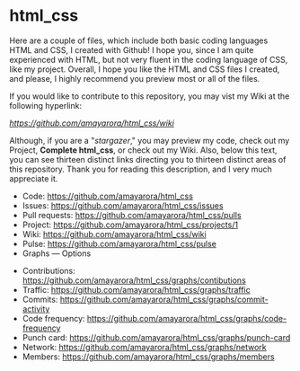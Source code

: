 # html_css

Here are a couple of files, which include both basic coding languages HTML and CSS, I created with Github! I hope you, since I am quite experienced with HTML, but not very fluent in the coding language of CSS, like my project. Overall, I hope you like the HTML and CSS files I created, and please, I highly recommend you preview most or all of the files.

If you would like to contribute to this repository, you may vist my Wiki at the following hyperlink:

*https://github.com/amayarora/html_css/wiki*

Although, if you are a "*stargazer*," you may preview my code, check out my Project, **Complete html_css**, or check out my Wiki. Also, below this text, you can see thirteen distinct links directing you to thirteen distinct areas of this repository. Thank you for reading this description, and I very much appreciate it.

* Code: https://github.com/amayarora/html_css
* Issues: https://github.com/amayarora/html_css/issues
* Pull requests: https://github.com/amayarora/html_css/pulls
* Project: https://github.com/amayarora/html_css/projects/1
* Wiki: https://github.com/amayarora/html_css/wiki
* Pulse: https://github.com/amayarora/html_css/pulse
* Graphs — Options
 - Contributions: https://github.com/amayarora/html_css/graphs/contibutions
 - Traffic: https://github.com/amayarora/html_css/graphs/traffic
 - Commits: https://github.com/amayarora/html_css/graphs/commit-activity
 - Code frequency: https://github.com/amayarora/html_css/graphs/code-frequency
 - Punch card: https://github.com/amayarora/html_css/graphs/punch-card
 - Network: https://github.com/amayarora/html_css/graphs/network
 - Members: https://github.com/amayarora/html_css/graphs/members
